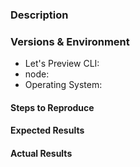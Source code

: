 <!--
If you are asking a question rather than filing a bug, you'll get better results
using one of these instead:
- Let's Preview Gitter Channel (https://gitter.im/salte-io/letspreview-cli)
-->

### Description
<!-- Example: Build failure when loading scripts from CDNs -->

### Versions & Environment
<!--
`letspreview --version` will show the version for Let's Preview CLI
`node --version` will show the version for node
-->
- Let's Preview CLI:
- node:
- Operating System:

#### Steps to Reproduce
<!--
Example:

1. Publish an application: `letspreview publish <name> -k <token>`
2. Load the page at <name>.letspreview.io
-->

#### Expected Results
<!-- Example: No error is throw -->

#### Actual Results
<!-- Example: Error is thrown -->
